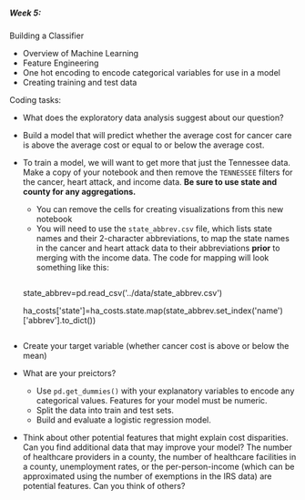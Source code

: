 ##### Week 5:
Building a Classifier
- Overview of Machine Learning
- Feature Engineering
- One hot encoding to encode categorical variables for use in a model
- Creating training and test data

Coding tasks:
 - What does the exploratory data analysis suggest about our question?
 - Build a model that will predict whether the average cost for cancer care is above the average cost or equal to or below the average cost.
 - To train a model, we will want to get more that just the Tennessee data. Make a copy of your notebook and then remove the `TENNESSEE` filters for the cancer, heart attack, and income data. **Be sure to use state and county for any aggregations.** 
   - You can remove the cells for creating visualizations from this new notebook
   - You will need to use the `state_abbrev.csv` file, which lists state names and their 2-character abbreviations, to map the state names in the cancer and heart attack data to their abbreviations **prior** to merging with the income data. The code for mapping will look something like this:
      ```
   state_abbrev=pd.read_csv('../data/state_abbrev.csv')  
   
   ha_costs['state']=ha_costs.state.map(state_abbrev.set_index('name')['abbrev'].to_dict())
   ```
- Create your target variable (whether cancer cost is above or below the mean)
- What are your preictors?
    - Use `pd.get_dummies()` with your explanatory variables to encode any categorical values. Features for your model must be numeric.
     - Split the data into train and test sets.
    - Build and evaluate a logistic regression model.
 - Think about other potential features that might explain cost disparities. Can you find additional data that may improve your model? The number of healthcare providers in a county, the number of healthcare facilities in a county, unemployment rates, or the per-person-income (which can be approximated using the number of exemptions in the IRS data) are potential features. Can you think of others?
 

    